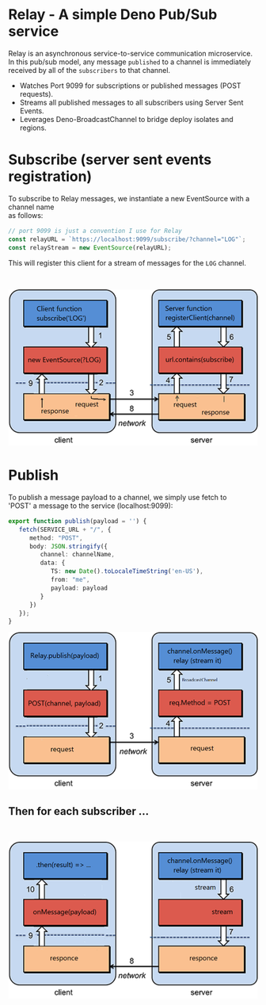 # Relay - A simple Deno Pub/Sub service   

Relay is an asynchronous service-to-service communication microservice.   
In this pub/sub model, any message `published` to a channel is immediately   
received by all of the `subscribers` to that channel.

  - Watches Port 9099 for subscriptions or published messages (POST requests).
  - Streams all published messages to all subscribers using Server Sent Events.
  - Leverages Deno-BroadcastChannel to bridge deploy isolates and regions.

# Subscribe (server sent events registration)
To subscribe to Relay messages, we instantiate a new EventSource with a channel name   
as follows:
```ts 
// port 9099 is just a convention I use for Relay
const relayURL = `https://localhost:9099/subscribe/?channel="LOG"`;
const relayStream = new EventSource(relayURL);
```   

This will register this client for a stream of messages for the `LOG` channel.

<br/>

![Alt text](./docs/sub-flow.png)

# Publish

To publish a message payload to a channel, we simply use fetch to   
'POST' a message to the service (localhost:9099):
```ts
export function publish(payload = '') {
   fetch(SERVICE_URL + "/", {
      method: "POST",
      body: JSON.stringify({
         channel: channelName,
         data: {
            TS: new Date().toLocaleTimeString('en-US'),
            from: "me",
            payload: payload
         }
      })
   });
}
```

![Alt text](./docs/pub-flow1.png)

## Then for each subscriber ...   

<br/>

![Alt text](./docs/pub-flow2.png)